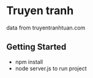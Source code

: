 # Truyen tranh 

data from truyentranhtuan.com

## Getting Started

* npm install
* node server.js to run project
